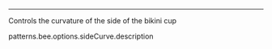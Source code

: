 ---

Controls the curvature of the side of the bikini cup

patterns.bee.options.sideCurve.description